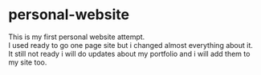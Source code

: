 # personal-website
This is my first personal website attempt.<br>
I used ready to go one page site but i changed almost everything about it.<br>
It still not ready i will do updates about my portfolio and i will add them to my site too.
